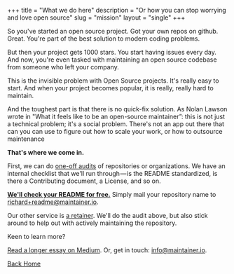 +++
title = "What we do here"
description = "Or how you can stop worrying and love open source"
slug = "mission"
layout = "single"
+++

So you've started an open source project. Got your own repos on github. Great. You're part of the best solution to modern coding problems.

But then your project gets 1000 stars. You start having issues every day. And now, you're even tasked with maintaining an open source codebase from someone who left your company.

This is the invisible problem with Open Source projects.  It's really easy to start. And when your project becomes popular, it is really, really hard to maintain.

And the toughest part is that there is no quick-fix solution. As Nolan Lawson wrote in "What it feels like to be an open-source maintainer”: this is not just a technical problem; it's a social problem. There's not an app out there that can you can use to figure out how to scale your work, or how to outsource maintenance


**That's where we come in.**

First, we can do [one-off audits](https://plasso.com/s/KHnLKOSeK1) of repositories or organizations. We have an internal checklist that we'll run through — is the README standardized, is there a Contributing document, a License, and so on.

**[We'll check your README for free.](https://plasso.com/s/KHnLKOSeK1)** Simply mail your repository name to [richard+readme@maintainer.io](mailto:richard+readme@maintainer.io).

Our other service is [a retainer](https://plasso.com/s/RMPMGYmBER). We'll do the audit above, but also stick around to help out with actively maintaining the repository.

Keen to learn more?

[Read a longer essay on Medium](https://medium.com/p/f9717e4990ad). Or, get in touch: [info@maintainer.io](mailto:info@maintainer.io).

<p><a  class="btn btn-primary" href="/">Back Home</a></p>
